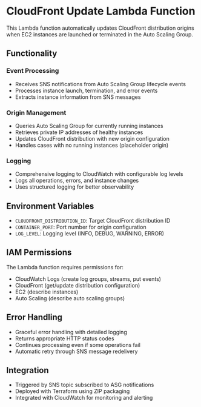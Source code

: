 # CloudFront Update Lambda Function

This Lambda function automatically updates CloudFront distribution origins when EC2 instances are launched or terminated in the Auto Scaling Group.

## Functionality

### Event Processing
- Receives SNS notifications from Auto Scaling Group lifecycle events
- Processes instance launch, termination, and error events
- Extracts instance information from SNS messages

### Origin Management
- Queries Auto Scaling Group for currently running instances
- Retrieves private IP addresses of healthy instances
- Updates CloudFront distribution with new origin configuration
- Handles cases with no running instances (placeholder origin)

### Logging
- Comprehensive logging to CloudWatch with configurable log levels
- Logs all operations, errors, and instance changes
- Uses structured logging for better observability

## Environment Variables

- `CLOUDFRONT_DISTRIBUTION_ID`: Target CloudFront distribution ID
- `CONTAINER_PORT`: Port number for origin configuration
- `LOG_LEVEL`: Logging level (INFO, DEBUG, WARNING, ERROR)

## IAM Permissions

The Lambda function requires permissions for:
- CloudWatch Logs (create log groups, streams, put events)
- CloudFront (get/update distribution configuration)
- EC2 (describe instances)
- Auto Scaling (describe auto scaling groups)

## Error Handling

- Graceful error handling with detailed logging
- Returns appropriate HTTP status codes
- Continues processing even if some operations fail
- Automatic retry through SNS message redelivery

## Integration

- Triggered by SNS topic subscribed to ASG notifications
- Deployed with Terraform using ZIP packaging
- Integrated with CloudWatch for monitoring and alerting